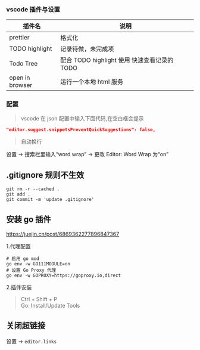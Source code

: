 ### vscode 插件与设置

| 插件名          | 说明                                         |
| --------------- | -------------------------------------------- |
| prettier        | 格式化                                       |
| TODO highlight  | 记录待做，未完成项                           |
| Todo Tree       | 配合 TODO highlight 使用 快速查看记录的 TODO |
| open in browser | 运行一个本地 html 服务                       |

### 配置

> vscode 在 json 配置中输入下面代码,在空白框会提示

```json
"editor.suggest.snippetsPreventQuickSuggestions": false,
```

> 自动换行

设置 -> 搜索栏里输入“word wrap” -> 更改 Editor: Word Wrap 为“on”

## .gitignore 规则不生效

```$
git rm -r --cached .
git add .
git commit -m 'update .gitignore'
```

## 安装 go 插件

https://juejin.cn/post/6869362277896847367

1.代理配置

```shell
# 启用 go mod
go env -w GO111MODULE=on
# 设置 Go Proxy 代理
go env -w GOPROXY=https://goproxy.io,direct
```

2.插件安装

> Ctrl + Shift + P  
> Go: Install/Update Tools

## 关闭超链接

设置 -> `editor.links`